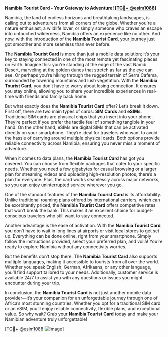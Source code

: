 **Namibia Tourist Card - Your Gateway to Adventure! [[TG💪+ @esim1088](https://t.me/s/esim1088)]**

Namibia, the land of endless horizons and breathtaking landscapes, is calling out to adventurers from all corners of the globe. Whether you're a nature enthusiast, a wildlife lover, or simply someone who craves an escape into untouched wilderness, Namibia offers an experience like no other. And now, with the introduction of the **Namibia Tourist Card**, your journey just got smoother and more seamless than ever before.

The **Namibia Tourist Card** is more than just a mobile data solution; it’s your key to staying connected in one of the most remote yet fascinating places on Earth. Imagine this: you’re standing at the edge of the vast Namib Desert, marveling at the golden dunes that stretch as far as the eye can see. Or perhaps you’re hiking through the rugged terrain of Serra Cafema, surrounded by towering mountains and lush vegetation. With the **Namibia Tourist Card**, you don’t have to worry about losing connection. It ensures you stay online, allowing you to share your incredible experiences in real-time with friends and family back home.

But what exactly does the **Namibia Tourist Card** offer? Let’s break it down. First off, there are two main types of cards: **SIM Cards** and **eSIMs**. Traditional SIM cards are physical chips that you insert into your phone. They’re perfect if you prefer the tactile feel of something tangible in your hand. On the other hand, eSIMs are digital SIMs that can be activated directly on your smartphone. They’re ideal for travelers who want to avoid the hassle of carrying around multiple physical cards. Both options provide reliable connectivity across Namibia, ensuring you never miss a moment of adventure.

When it comes to data plans, the **Namibia Tourist Card** has got you covered. You can choose from flexible packages that cater to your specific needs. Whether you need a few gigabytes for casual browsing or a larger plan for streaming videos and uploading high-resolution photos, there’s a plan for everyone. Plus, the card works seamlessly across major networks, so you can enjoy uninterrupted service wherever you go.

One of the standout features of the **Namibia Tourist Card** is its affordability. Unlike traditional roaming plans offered by international carriers, which can be exorbitantly priced, the **Namibia Tourist Card** offers competitive rates that won’t break the bank. This makes it an excellent choice for budget-conscious travelers who still want to stay connected.

Another advantage is the ease of activation. With the **Namibia Tourist Card**, you don’t have to wait in long lines at airports or visit local stores to get set up. Everything can be done online, right from your smartphone. Simply follow the instructions provided, select your preferred plan, and voilà! You’re ready to explore Namibia without any connectivity worries.

But the benefits don’t stop there. The **Namibia Tourist Card** also supports multiple languages, making it accessible to tourists from all over the world. Whether you speak English, German, Afrikaans, or any other language, you’ll find support tailored to your needs. Additionally, customer service is available 24/7 to assist you with any questions or issues you might encounter during your trip.

In conclusion, the **Namibia Tourist Card** is not just another mobile data provider—it’s your companion for an unforgettable journey through one of Africa’s most stunning countries. Whether you opt for a traditional SIM card or an eSIM, you’ll enjoy reliable connectivity, flexible plans, and exceptional value. So why wait? Grab your **Namibia Tourist Card** today and make your Namibian adventure truly unforgettable!

[[TG💪+ @esim1088](https://t.me/s/esim1088) ![Image](https://i.postimg.cc/Y0z9fWf4/image.png)]